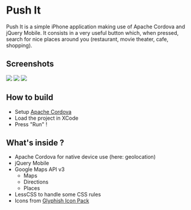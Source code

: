 Push It
=======

Push It is a simple iPhone application making use of Apache Cordova and jQuery Mobile.
It consists in a very useful button which, when pressed, search for nice places around you (restaurant, movie theater, cafe, shopping).

Screenshots
-------

![](http://lois.di-qual.net/files/pushit/welcome_.png)  ![](http://lois.di-qual.net/files/pushit/list.png)  ![](http://lois.di-qual.net/files/pushit/map.png)

How to build
------------

 * Setup [Apache Cordova](http://incubator.apache.org/cordova/)
 * Load the project in XCode
 * Press "Run" !

What's inside ?
---------------

 * Apache Cordova for native device use (here: geolocation)
 * jQuery Mobile
 * Google Maps API v3
   * Maps
   * Directions
   * Places
 * LessCSS to handle some CSS rules
 * Icons from [Glyphish Icon Pack](http://glyphish.com/)